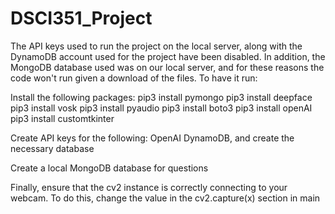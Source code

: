 # DSCI351_Project

The API keys used to run the project on the local server, along with the DynamoDB account used for the project have been disabled. In addition, the MongoDB database used was on our local server, and for these reasons the code won't run given a download of the files. To have it run:

Install the following packages:
pip3 install pymongo
pip3 install deepface
pip3 install vosk
pip3 install pyaudio
pip3 install boto3
pip3 install openAI
pip3 install customtkinter

Create API keys for the following:
OpenAI
DynamoDB, and create the necessary database

Create a local MongoDB database for questions

Finally, ensure that the cv2 instance is correctly connecting to your webcam. To do this, change the value in the cv2.capture(x) section in main
